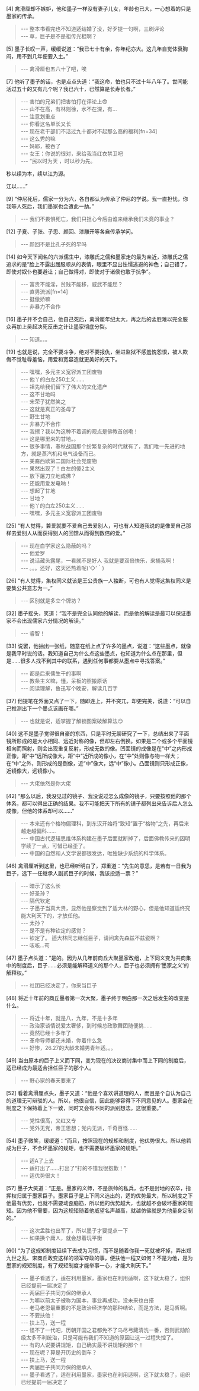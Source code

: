 
[4] 禽滑厘却不嫉妒，他和墨子一样没有妻子儿女，年龄也已大，一心想着的只是墨家的传承。
>--- 整本书看完也不知道适结婚了没，好歹提一句啊，三刷评论<br>
>--- 草，巨子是不是祖传光棍啊？<br>

[5] 墨子长叹一声，缓缓说道：“我已七十有余，你年纪亦大。这几年自觉体衰胸闷，用不到几年便要入土。”
>--- 禽滑厘也五六十了吧，唉<br>

[7] 他听了墨子的话，也是点点头道：“我这命，怕也只不过十年八年了。世间能活过五十的又有几个呢？我已六十，已然算是长寿长者。”
>--- 害怕的兄弟们把害怕打在评论上😨<br>
>--- 山不在高，有林则徐，水不在深，有…<br>
>--- 注意划重点<br>
>--- 你看这名单长又长<br>
>--- 现在老干部们不活过九十都对不起那么高的福利[fn=34]<br>
>--- 这么秀的嘛<br>
>--- 妈耶，被吞了<br>
>--- 女王：你说的很对，来给我当红衣禁卫吧<br>
>--- “民以时为天 ，时以秒为先。

   秒以续为本，续以江为源。

   江以……”<br>

[9] “仲尼死后，儒家一分为六，各自都认为传承了仲尼的学说。我一直担忧，你我等人死后，我们墨家也会遭此一劫。”
>--- 我们不畏惧死亡，我们只担心今后由谁来继承我们未竟的事业？<br>

[12] 子夏、子张、子思、颜回、漆雕开等各自传承学问。
>--- 颜回不是比孔子死的早吗<br>

[14] 如今天下闻名的六派儒生中，漆雕氏之儒和墨家走的最为亲近，漆雕氏之儒追求的是“脸上不露出屈服顺从的表情，眼里不显出怯懦逃避的神色；自己错了，即使对奴仆也要避让；自己做得对，即使对于诸侯也敢于抗争”。
>--- 富贵不能淫，贫贱不能移，威武不能屈？<br>
>--- 直男流派[fn=14]<br>
>--- 挺傲娇嘛<br>
>--- 非暴力不合作<br>

[16] 墨子并不会自己，他自己死后，禽滑厘年纪太大，再之后的孟胜难以完全服众再加上吴起决死反击之计让墨家彻底分裂。
>--- 知道。。。<br>

[19] 也就是说，完全不要斗争，绝对不要报仇，坐进监狱不感羞愧怨恨，被人欺侮不觉耻辱羞恼，用爱和宽容造就更美好的天下。
>--- 嘿嘿，多元主义宽容派工团废物<br>
>--- 他丫的白左250主义……<br>
>--- 祖先给我们留下了伟大的文化遗产<br>
>--- 这不甘地吗<br>
>--- 宋荣子犹然笑之<br>
>--- 这就是真正的圣母了<br>
>--- 野生甘地<br>
>--- 非暴力不合作<br>
>--- 我擦？我以为这种不着调的观点是佛教首创嘞！<br>
>--- 这是哪里来的甘地。。<br>
>--- 很多事情，春秋战国那个纷繁复杂的时代就有了，我们唯一先进的地方，就是蒸汽机和电气设备而已。<br>
>--- 美裔西欧第二国际社会党废物<br>
>--- 果然出现了！白左的傻2主义<br>
>--- 放下屠刀立地成佛？<br>
>--- 还能用爱发电呐！<br>
>--- 想起了甘地<br>
>--- 甘地？<br>
>--- 他丫的白左250主义……<br>
>--- 嘿嘿，多元主义宽容派工团废物<br>

[25] “有人觉得，兼爱就要不爱自己去爱别人，可也有人知道我说的是像爱自己那样去爱别人从而获得别人的回馈从而得到数倍的爱。”
>--- 现在白学家这么隐蔽的吗？<br>
>--- 他爱罗<br>
>--- 说话藏头露尾，一看就不是好人
我就是要双倍快乐，来捅我啊！<br>
>--- 。。。还好，这天还热着呢('◇'｀)<br>

[26] “有人觉得，集权同义就该是王公贵族一人独断，可也有人觉得这集权同义是要集公共意志为一。”
>--- 区别就是多立个牌坊？<br>

[32] 墨子摇头，笑道：“我不是完全认同他的解读，而是他的解读是最可以保证墨家不会出现儒家六分情况的解读。”
>--- 睿智！<br>

[33] 说罢，他抽出一张纸，随意在纸上点了许多的墨点，说道：“这些墨点，就像是我平时说的话。我知道自己为什么点这些墨点，也知道为什么点在那里，但是……很多人找不到其中的联系，遇到任何事都要从墨点中寻找答案。”
>--- 都是后来儒生干的事啊<br>
>--- 教条主义嘛，懂，呆板的照搬原话<br>
>--- 阅读理解，鲁迅写个晚安，解读几百字<br>

[37] 他提笔在外面又点了一下，随即连上，并不突兀，却更完美，说道：“可以自己推测出下一个墨点该画在哪。”
>--- 也就是说，适掌握了解锁图案破解算法😏<br>

[40] 这不是墨子觉得很自豪的东西，只是平时无聊研究了一下，总结出来了平面镜所形成的是大小相同、远近对称的像，但却左右倒换。如果是二个或多个平面镜相向而照射，则会出现重复反射，形成无数的像。凹面镜的成像是在“中”之内形成正像，距“中”远所成像大，距“中”近所成的像小，在“中”处则像与物一样大；在“中”之外，则形成的是倒像，近“中”像大，远“中”像小。凸面镜则只形成正像，近镜像大，远镜像小。
>--- 大佬依然是你大佬<br>

[42] “那么以后，我没见过的镜子、我没说过怎么成像的镜子，只要按照他的那个体系，都可以得出正确的结果。我不可能把天下所有的镜子都列出来告诉后人怎么成像，但他的体系却可以……”
>--- 本来还有个格物偏理科，到东汉开始将“致知”置于“格物”之先，再后来越走越偏科……<br>
>--- 中国古代逻辑思维体系构建在墨子后面就断掉了，后面佛教传来的因明学续了一点，可惜已经歪了。<br>
>--- 中国的自然和人文学说都很发达，唯独缺少系统的科学体系。<br>

[46] 禽滑厘听到这里，也已经听明白了，郑重道：“先生的意思，是若有一日我为巨子，选下一任继承人副贰巨子的时候，我该投适一票？”
>--- 暗示了这么长<br>
>--- 好圣孙？<br>
>--- 隔代钦定<br>
>--- 子墨子当真大贤，显然他是察觉到了适大林的野心，但是他知道适终究能大利天下的，才放任他。<br>
>--- 太孙？<br>
>--- 是不是有种钦定的感觉？<br>
>--- 钦定了。
适大林同志继任巨子，请问禽先森兹不兹瓷啊？<br>
>--- 咳咳…苟<br>

[47] 墨子点头道：“是的。因为从几年前商丘大聚墨家改组，上下同义变为共商集中的制度后，巨子……必须是能解释道义的那个人，巨子也必须拥有‘墨家之义’的解释权。”
>--- 社团已经决定了，你来当巨子<br>

[48] 将近十年前的商丘墨者第一次大聚，墨子终于明白那一次之后发生的改变是什么。
>--- 将近十年，就是八，九年，不是十多年<br>
>--- 政治家谈情说爱太奢侈，到时候总政歌舞团随便挑……<br>
>--- 竟然已经十多年了<br>
>--- 革命导师都还未婚，你着什么急<br>
>--- 好惨，26.27的大龄未婚男青年适。。。<br>

[49] 当由原本的巨子上义而下同，变为现在的决议商讨集中而上下同的制度后，适已经成为最适合担任巨子的那个人。
>--- 野心家的春天要来了<br>

[52] 看着禽滑厘点头，墨子又道：“他是个喜欢讲道理的人，而且是个自认为自己的道理无可辩驳的人。所以，他很自信，因此能够容得下不同意见的人。墨家会在制度之下保持着上下一致，同时又会有不同的派别想法。这很重要。”
>--- 党性很高，又红又专<br>
>--- 党外无党，帝王思想；党内无派，千奇百怪……<br>

[54] 墨子微笑，缓缓道：“而且，按照现在的规矩和制度，他优势很大。所以他若成为巨子，不会坏墨家的规矩，也不需要破坏墨家的规矩。”
>--- 适A了上去<br>
>--- 适打出了……打出了“打的不错我很抱歉！”<br>
>--- 适优势很大！<br>

[57] 墨子大笑道：“正是。墨家的义师，不是旅帅的私兵，也不是封地的农卒，指挥权归属于墨家巨子。墨家巨子是上下同义选出的，适的优势最大，所以制度之下他最有优势，也就不需要动歪脑筋，所以他的优势越大，也就越不会破坏墨家的规矩。因为他不需要，因为这规矩随着他威望名声越高，就越仿佛就是为他量身定制的。”
>--- 这次孟胜也出军了，所以墨子才要提点一下<br>
>--- 如果换个庸人，就会想着玩平衡<br>

[60] “为了这规矩制度延续下去成为习惯，而不是随着你我一死就被坏掉，弄出郑九世之乱、宋商丘政变这样的领军夺政的事，便扶他一程又如何？不是为他，是为墨家的规矩制度，有了规矩制度才能举事一心，才能大利天下。”
>--- 墨子看透了，适在利用墨家，墨家也在利用适啊，这下就太稳了，组织已经提前一届决定了<br>
>--- 两届巨子共同力保的继承人<br>
>--- 为嘛以前太子被称为国本，事业再成功，没未来也白搭<br>
>--- 老马老恩最重要的不是政治经济学的那种结论，而是方法，是马哲啊。<br>
>--- 不要扶他！<br>
>--- 扶上马，送一程<br>
>--- 怪不了一代吧，历朝开国之君都免不了鸟尽弓藏清洗一番，否则武勋阶级太多不利统治，只是可能有我们不知道的原因让这一过程失控了。<br>
>--- 有的人说要讲规矩，自己确实最不讲规矩的那个！<br>
>--- 现在呢？算是开历史的倒车？<br>
>--- 扶上马，送一程<br>
>--- 两届巨子共同力保的继承人<br>
>--- 墨子看透了，适在利用墨家，墨家也在利用适啊，这下就太稳了，组织已经提前一届决定了<br>
